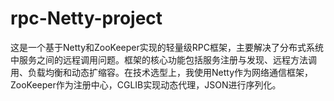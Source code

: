 # rpc-Netty-project
  这是一个基于Netty和ZooKeeper实现的轻量级RPC框架，主要解决了分布式系统中服务之间的远程调用问题。框架的核心功能包括服务注册与发现、远程方法调用、负载均衡和动态扩缩容。在技术选型上，我使用Netty作为网络通信框架，ZooKeeper作为注册中心，CGLIB实现动态代理，JSON进行序列化。
